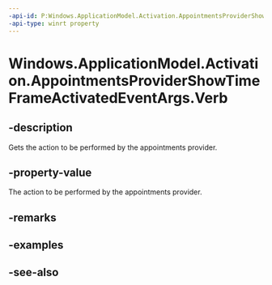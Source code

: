 ----api-id: P:Windows.ApplicationModel.Activation.AppointmentsProviderShowTimeFrameActivatedEventArgs.Verb
-api-type: winrt property
---<!-- Property syntaxpublic string Verb { get; }--># Windows.ApplicationModel.Activation.AppointmentsProviderShowTimeFrameActivatedEventArgs.Verb## -descriptionGets the action to be performed by the appointments provider.## -property-valueThe action to be performed by the appointments provider.## -remarks## -examples## -see-also